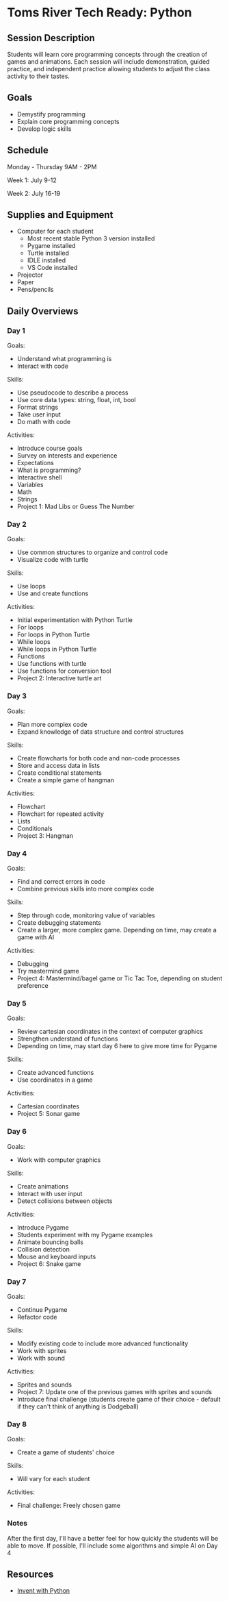 # Toms River Tech Ready: Python

## Session Description
Students will learn core programming concepts through the creation of games and animations. Each session will include demonstration, guided practice, and independent practice allowing students to adjust the class activity to their tastes.

## Goals
* Demystify programming
* Explain core programming concepts
* Develop logic skills

## Schedule
Monday - Thursday 9AM - 2PM

Week 1: July 9-12

Week 2: July 16-19

## Supplies and Equipment
* Computer for each student
  * Most recent stable Python 3 version installed
  * Pygame installed
  * Turtle installed
  * IDLE installed
  * VS Code installed
* Projector
* Paper
* Pens/pencils

## Daily Overviews

### Day 1

Goals:

* Understand what programming is
* Interact with code

Skills:

* Use pseudocode to describe a process
* Use core data types: string, float, int, bool
* Format strings
* Take user input
* Do math with code

Activities: 

* Introduce course goals
* Survey on interests and experience
* Expectations
* What is programming?
* Interactive shell
* Variables
* Math
* Strings
* Project 1: Mad Libs or Guess The Number

### Day 2

Goals:

* Use common structures to organize and control code
* Visualize code with turtle

Skills:

* Use loops
* Use and create functions

Activities:

* Initial experimentation with Python Turtle
* For loops
* For loops in Python Turtle
* While loops
* While loops in Python Turtle
* Functions
* Use functions with turtle
* Use functions for conversion tool
* Project 2: Interactive turtle art

### Day 3

Goals:

* Plan more complex code
* Expand knowledge of data structure and control structures

Skills:

* Create flowcharts for both code and non-code processes
* Store and access data in lists
* Create conditional statements
* Create a simple game of hangman

Activities:

* Flowchart
* Flowchart for repeated activity
* Lists
* Conditionals
* Project 3: Hangman

### Day 4

Goals:

* Find and correct errors in code
* Combine previous skills into more complex code

Skills:

* Step through code, monitoring value of variables
* Create debugging statements
* Create a larger, more complex game. Depending on time, may create a game with AI

Activities:

* Debugging
* Try mastermind game
* Project 4: Mastermind/bagel game or Tic Tac Toe, depending on student preference

### Day 5

Goals:

* Review cartesian coordinates in the context of computer graphics
* Strengthen understand of functions
* Depending on time, may start day 6 here to give more time for Pygame

Skills:

* Create advanced functions
* Use coordinates in a game

Activities:

* Cartesian coordinates
* Project 5: Sonar game

### Day 6

Goals:

* Work with computer graphics

Skills:

* Create animations
* Interact with user input
* Detect collisions between objects

Activities:

* Introduce Pygame
* Students experiment with my Pygame examples
* Animate bouncing balls
* Collision detection
* Mouse and keyboard inputs
* Project 6: Snake game

### Day 7

Goals:

* Continue Pygame
* Refactor code

Skills:

* Modify existing code to include more advanced functionality
* Work with sprites
* Work with sound

Activities:

* Sprites and sounds
* Project 7: Update one of the previous games with sprites and sounds
* Introduce final challenge (students create game of their choice - default if they can't think of anything is Dodgeball)

### Day 8

Goals:

* Create a game of students' choice

Skills:

* Will vary for each student

Activities:

* Final challenge: Freely chosen game

### Notes
After the first day, I'll have a better feel for how quickly the students will be able to move. If possible, I'll include some algorithms and simple AI on Day 4

## Resources
* [Invent with Python](http://inventwithpython.com/chapters/)

